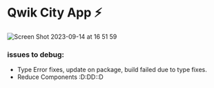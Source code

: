 # Qwik City App ⚡️
![Screen Shot 2023-09-14 at 16 51 59](https://github.com/saranatour1/Multi-Step-Form/assets/77834808/4c2e030f-7157-4a5e-897d-37e36fccde50)

### issues to debug: 
- Type Error fixes, update  on package, build failed due to type fixes.
- Reduce Components :D:DD::D
  



